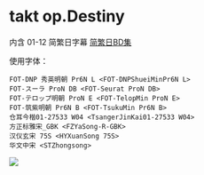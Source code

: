 # takt op.Destiny

内含 01-12 简繁日字幕
[简繁日BD集](https://github.com/Nekomoekissaten-SUB/Nekomoekissaten-MIR-Subs/raw/master/takt-op/takt-op_BD_JPCH.7z)

使用字体：
```
FOT-DNP 秀英明朝 Pr6N L <FOT-DNPShueiMinPr6N L>
FOT-スーラ ProN DB <FOT-Seurat ProN DB>
FOT-テロップ明朝 ProN E <FOT-TelopMin ProN E>
FOT-筑紫明朝 Pr6N B <FOT-TsukuMin Pr6N B>
仓耳今楷01-27533 W04 <TsangerJinKai01-27533 W04>
方正标雅宋_GBK <FZYaSong-R-GBK>
汉仪玄宋 75S <HYXuanSong 75S>
华文中宋 <STZhongsong>
```

![](https://nekomoe.pages.dev/images/2021-10/takt-op.png)